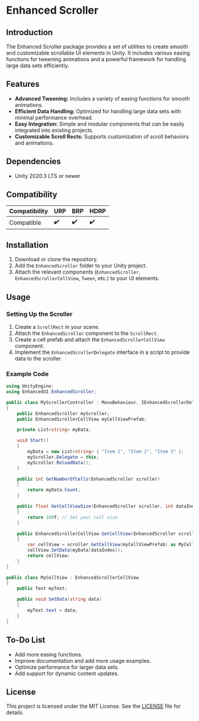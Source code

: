 # Enhanced Scroller

## Introduction
The Enhanced Scroller package provides a set of utilities to create smooth and customizable scrollable UI elements in Unity. It includes various easing functions for tweening animations and a powerful framework for handling large data sets efficiently.

## Features
- **Advanced Tweening:** Includes a variety of easing functions for smooth animations.
- **Efficient Data Handling:** Optimized for handling large data sets with minimal performance overhead.
- **Easy Integration:** Simple and modular components that can be easily integrated into existing projects.
- **Customizable Scroll Rects:** Supports customization of scroll behaviors and animations.

## Dependencies
- Unity 2020.3 LTS or newer

## Compatibility

| Compatibility | URP | BRP | HDRP |
|---------------|-----|-----|------|
| Compatible    | ✔️   | ✔️   | ✔️    |

## Installation
1. Download or clone the repository.
2. Add the `EnhancedScroller` folder to your Unity project.
3. Attach the relevant components (`EnhancedScroller`, `EnhancedScrollerCellView`, `Tween`, etc.) to your UI elements.

## Usage
### Setting Up the Scroller
1. Create a `ScrollRect` in your scene.
2. Attach the `EnhancedScroller` component to the `ScrollRect`.
3. Create a cell prefab and attach the `EnhancedScrollerCellView` component.
4. Implement the `EnhancedScrollerDelegate` interface in a script to provide data to the scroller.

### Example Code
```csharp
using UnityEngine;
using EnhancedUI.EnhancedScroller;

public class MyScrollerController : MonoBehaviour, IEnhancedScrollerDelegate
{
    public EnhancedScroller myScroller;
    public EnhancedScrollerCellView myCellViewPrefab;

    private List<string> myData;

    void Start()
    {
        myData = new List<string> { "Item 1", "Item 2", "Item 3" };
        myScroller.Delegate = this;
        myScroller.ReloadData();
    }

    public int GetNumberOfCells(EnhancedScroller scroller)
    {
        return myData.Count;
    }

    public float GetCellViewSize(EnhancedScroller scroller, int dataIndex)
    {
        return 100f; // Set your cell size
    }

    public EnhancedScrollerCellView GetCellView(EnhancedScroller scroller, int dataIndex, int cellIndex)
    {
        var cellView = scroller.GetCellView(myCellViewPrefab) as MyCellView;
        cellView.SetData(myData[dataIndex]);
        return cellView;
    }
}

public class MyCellView : EnhancedScrollerCellView
{
    public Text myText;

    public void SetData(string data)
    {
        myText.text = data;
    }
}
```

## To-Do List
- Add more easing functions.
- Improve documentation and add more usage examples.
- Optimize performance for larger data sets.
- Add support for dynamic content updates.

## License
This project is licensed under the MIT License. See the [LICENSE](LICENSE) file for details.
